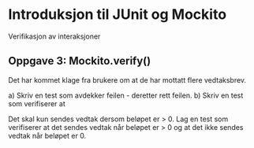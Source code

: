 # Introduksjon til JUnit og Mockito

Verifikasjon av interaksjoner

## Oppgave 3: Mockito.verify()

Det har kommet klage fra brukere om at de har mottatt flere vedtaksbrev. 

a) Skriv en test som avdekker feilen - deretter rett feilen. 
b) Skriv en test som verifiserer at 

Det skal kun sendes vedtak dersom beløpet er > 0. Lag en test som verifiserer 
at det sendes vedtak når beløpet er > 0 og at det ikke sendes vedtak når beløpet er 0. 



